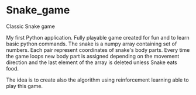 # Snake_game
Classic Snake game


My first Python application. Fully playable game created for fun and to learn basic python commands. 
The snake is a numpy array containing set of numbers. Each pair represent coordinates of snake's body parts. Every time the game loops new body part is assigned 
depending on the movement direction and the last element of the array is deleted unless Snake eats food. 

The idea is to create also the algorithm using reinforcement learning able to play this game. 

